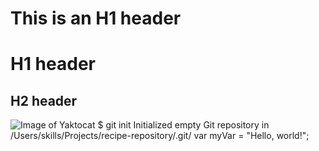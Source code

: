  # This is an H1 header
 # H1 header
 ## H2 header
 ![Image of Yaktocat](https://octodex.github.com/images/yaktocat.png)
 $ git init
 Initialized empty Git repository in /Users/skills/Projects/recipe-repository/.git/ 
 var myVar = "Hello, world!"; 
